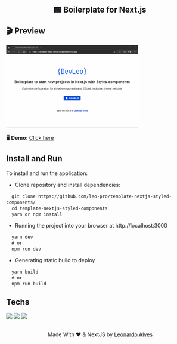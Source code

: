 <h2 align="center">
<img src="https://raw.githubusercontent.com/leo-pro/template-nextjs-styled-components/main/public/image.jpg" width="20px"> Boilerplate for Next.js
</h2>

## 🎬 Preview
<img src="https://raw.githubusercontent.com/leo-pro/template-nextjs-styled-components/main/public/video.gif" width="70%">

<p>🖥️ <b>Demo:</b> <a href="https://boilerplate-nextjs-styled-components.vercel.app/" target="_blank">Click here</a></p>

## Install and Run
To install and run the application:

* Clone repository and install dependencies: 
```
  git clone https://github.com/leo-pro/template-nextjs-styled-components/
  cd template-nextjs-styled-components
  yarn or npm install
```
* Running the project into your browser at http://localhost:3000
```
  yarn dev
  # or
  npm run dev
```
* Generating static build to deploy
```
  yarn build
  # or
  npm run build
```

## Techs
<p>
  <img src="https://img.shields.io/badge/next.js-000000?style=for-the-badge&logo=next.js&logoColor=white">
  <img src="https://img.shields.io/badge/TypeScript-007ACC?style=for-the-badge&logo=typescript&logoColor=white">
  <img src="https://img.shields.io/badge/styled--components-DB7093?style=for-the-badge&logo=styled-components&logoColor=white">
</p>

##
<p align="center">Made With ❤️ & NextJS by <a href="https://www.linkedin.com/in/leonardoalvess/">Leonardo Alves</a></p>
